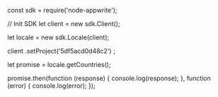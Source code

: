 const sdk = require('node-appwrite');

// Init SDK
let client = new sdk.Client();

let locale = new sdk.Locale(client);

client
    .setProject('5df5acd0d48c2')
;

let promise = locale.getCountries();

promise.then(function (response) {
    console.log(response);
}, function (error) {
    console.log(error);
});